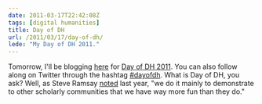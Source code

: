 ```yaml
---
date: 2011-03-17T22:42:08Z
tags: [digital humanities]
title: Day of DH
url: /2011/03/17/day-of-dh/
lede: "My Day of DH 2011."
---
```


Tomorrow, I'll be blogging <a href="http://ra.tapor.ualberta.ca/~dayofdh2011/jasonheppler/">here</a> for <a href="http://tapor.ualberta.ca/taporwiki/index.php/Day_in_the_Life_of_the_Digital_Humanities_2011">Day of DH 2011</a>. You can also follow along on Twitter through the hashtag <a href="http://twitter.com/#search?q=%23dayofdh">#dayofdh</a>. What is Day of DH, you ask? Well, as Steve Ramsay <a href="http://lenz.unl.edu/wordpress/?p=177">noted</a> last year, "we do it mainly to demonstrate to other scholarly communities that we have way more fun than they do."
